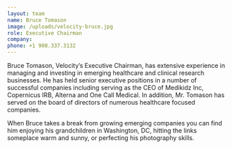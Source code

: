 ```yaml
---
layout: team
name: Bruce Tomason
image: /uploads/velocity-bruce.jpg
role: Executive Chairman
company:
phone: +1 908.337.3132
---
```


Bruce Tomason, Velocity’s Executive Chairman, has extensive experience in managing and investing in emerging healthcare and clinical research businesses. He has held senior executive positions in a number of successful companies including serving as the CEO of Medikidz Inc, Copernicus IRB, Alterna and One Call Medical. In addition, Mr. Tomason has served on the board of directors of numerous healthcare focused companies.

When Bruce takes a break from growing emerging companies you can find him enjoying his grandchildren in Washington, DC, hitting the links someplace warm and sunny, or perfecting his photography skills.